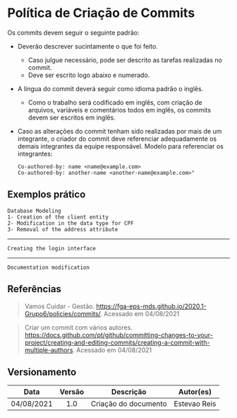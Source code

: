 # Política de Criação de Commits
Os commits devem seguir o seguinte padrão:
- Deverão descrever sucintamente o que foi feito.
   - Caso julgue necessário, pode ser descrito as tarefas realizadas no commit.
   - Deve ser escrito logo abaixo e numerado.
 
- A língua do commit deverá seguir como idioma padrão o inglês.
 
  - Como o trabalho será codificado em inglês, com criação de arquivos, variáveis e comentários todos em inglês, os commits devem ser escritos em inglês.

 - Caso as alterações do commit tenham sido realizadas por mais de um integrante, o criador do commit deve referenciar adequadamente os demais integrantes da equipe responsável. Modelo para referenciar os integrantes:
 
       Co-authored-by: name <name@example.com>
       Co-authored-by: another-name <another-name@example.com>"

 
## Exemplos prático

    Database Modeling
    1- Creation of the client entity
    2- Modification in the data type for CPF
    3- Removal of the address attribute

---
 
    Creating the login interface

---
 
    Documentation modification
 
 
## Referências
> Vamos Cuidar - Gestão. https://fga-eps-mds.github.io/2020.1-Grupo6/policies/commits/. Acessado em 04/08/2021
 
> Criar um commit com vários autores. https://docs.github.com/pt/github/committing-changes-to-your-project/creating-and-editing-commits/creating-a-commit-with-multiple-authors. Acessado em 04/08/2021
 
 
## Versionamento
 
|Data | Versão | Descrição | Autor(es)|
| :--: | :--: | -- | :--: |
| 04/08/2021 | 1.0 | Criação do documento | Estevao Reis|
 

